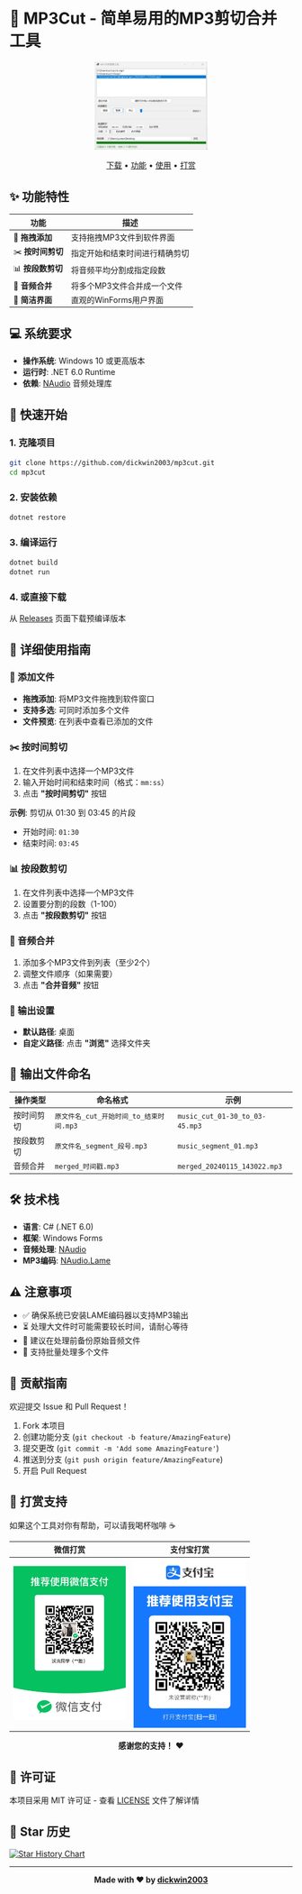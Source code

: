 # 🎵 MP3Cut - 简单易用的MP3剪切合并工具

<p align="center">
  <img src="mp3cut.png" alt="MP3Cut Logo" width="200"/>
</p>

<p align="center">
  <a href="#-下载">下载</a> •
  <a href="#-功能特性">功能</a> •
  <a href="#-使用方法">使用</a> •
  <a href="#-打赏支持">打赏</a>
</p>

## ✨ 功能特性

| 功能 | 描述 |
|------|------|
| 🎯 **拖拽添加** | 支持拖拽MP3文件到软件界面 |
| ✂️ **按时间剪切** | 指定开始和结束时间进行精确剪切 |
| 📊 **按段数剪切** | 将音频平均分割成指定段数 |
| 🔗 **音频合并** | 将多个MP3文件合并成一个文件 |
| 🎨 **简洁界面** | 直观的WinForms用户界面 |

## 💻 系统要求

- **操作系统**: Windows 10 或更高版本
- **运行时**: .NET 6.0 Runtime
- **依赖**: [NAudio](https://github.com/naudio/NAudio) 音频处理库

## 🚀 快速开始

### 1. 克隆项目
```bash
git clone https://github.com/dickwin2003/mp3cut.git
cd mp3cut
```

### 2. 安装依赖
```bash
dotnet restore
```

### 3. 编译运行
```bash
dotnet build
dotnet run
```

### 4. 或直接下载
从 [Releases](https://github.com/dickwin2003/mp3cut/releases) 页面下载预编译版本

## 📖 详细使用指南

### 📁 添加文件
- **拖拽添加**: 将MP3文件拖拽到软件窗口
- **支持多选**: 可同时添加多个文件
- **文件预览**: 在列表中查看已添加的文件

### ✂️ 按时间剪切
1. 在文件列表中选择一个MP3文件
2. 输入开始时间和结束时间（格式：`mm:ss`）
3. 点击 **"按时间剪切"** 按钮

**示例**: 剪切从 01:30 到 03:45 的片段
- 开始时间: `01:30`
- 结束时间: `03:45`

### 📊 按段数剪切
1. 在文件列表中选择一个MP3文件
2. 设置要分割的段数（1-100）
3. 点击 **"按段数剪切"** 按钮

### 🔗 音频合并
1. 添加多个MP3文件到列表（至少2个）
2. 调整文件顺序（如果需要）
3. 点击 **"合并音频"** 按钮

### 📂 输出设置
- **默认路径**: 桌面
- **自定义路径**: 点击 **"浏览"** 选择文件夹

## 📁 输出文件命名

| 操作类型 | 命名格式 | 示例 |
|----------|----------|------|
| 按时间剪切 | `原文件名_cut_开始时间_to_结束时间.mp3` | `music_cut_01-30_to_03-45.mp3` |
| 按段数剪切 | `原文件名_segment_段号.mp3` | `music_segment_01.mp3` |
| 音频合并 | `merged_时间戳.mp3` | `merged_20240115_143022.mp3` |

## 🛠️ 技术栈

- **语言**: C# (.NET 6.0)
- **框架**: Windows Forms
- **音频处理**: [NAudio](https://github.com/naudio/NAudio)
- **MP3编码**: [NAudio.Lame](https://github.com/Corey-M/NAudio.Lame)

## ⚠️ 注意事项

- ✅ 确保系统已安装LAME编码器以支持MP3输出
- ⏳ 处理大文件时可能需要较长时间，请耐心等待
- 💾 建议在处理前备份原始音频文件
- 🔄 支持批量处理多个文件

## 🤝 贡献指南

欢迎提交 Issue 和 Pull Request！

1. Fork 本项目
2. 创建功能分支 (`git checkout -b feature/AmazingFeature`)
3. 提交更改 (`git commit -m 'Add some AmazingFeature'`)
4. 推送到分支 (`git push origin feature/AmazingFeature`)
5. 开启 Pull Request

## 💝 打赏支持

如果这个工具对你有帮助，可以请我喝杯咖啡 ☕

<div align="center">
  
| 微信打赏 | 支付宝打赏 |
|:--------:|:----------:|
| <img src="wechat.jpg" alt="微信打赏" width="200"/> | <img src="alipay.jpg" alt="支付宝打赏" width="200"/> |
  
  **感谢您的支持！** ❤️
  
</div>

## 📄 许可证

本项目采用 MIT 许可证 - 查看 [LICENSE](LICENSE) 文件了解详情

## 🌟 Star 历史

[![Star History Chart](https://api.star-history.com/svg?repos=dickwin2003/mp3cut&type=Date)](https://star-history.com/#dickwin2003/mp3cut&Date)

---

<div align="center">

**Made with ❤️ by [dickwin2003](https://github.com/dickwin2003)**

</div>